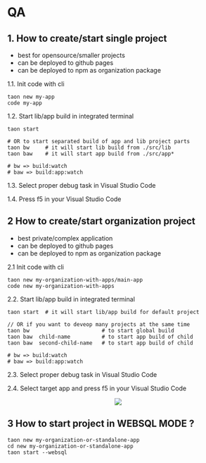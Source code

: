 
# QA
## 1. How to create/start single project 
- best for opensource/smaller projects
- can be deployed to github pages
- can be deployed to npm as organization package

1.1. Init code with cli
```
taon new my-app
code my-app
```

1.2. Start lib/app build in integrated terminal
```
taon start

# OR to start separated build of app and lib project parts
taon bw     # it will start lib build from ./src/lib  
taon baw    # it will start app build from ./src/app*

# bw => build:watch
# baw => build:app:watch
```

1.3. Select proper debug task in  Visual Studio Code

1.4. Press f5 in your Visual Studio Code

## 2 How to create/start organization project
- best private/complex application
- can be deployed to github pages
- can be deployed to npm as organization package

2.1 Init code with cli
```
taon new my-organization-with-apps/main-app
code new my-organization-with-apps
```

2.2. Start lib/app build in integrated terminal
```
taon start  # it will start lib/app build for default project

// OR if you want to deveop many projects at the same time
taon bw                       # to start global build
taon baw  child-name          # to start app build of child
taon baw  second-child-name   # to start app build of child

# bw => build:watch
# baw => build:app:watch
```
2.3. Select proper debug task in  Visual Studio Code

2.4. Select target app and press f5 in your Visual Studio Code

<p style="text-align: center;"><img src="../__assets/images/organization-debug.png" ></p>

## 3 How to start project in WEBSQL MODE ?
```
taon new my-organization-or-standalone-app
cd new my-organization-or-standalone-app
taon start --websql
```
